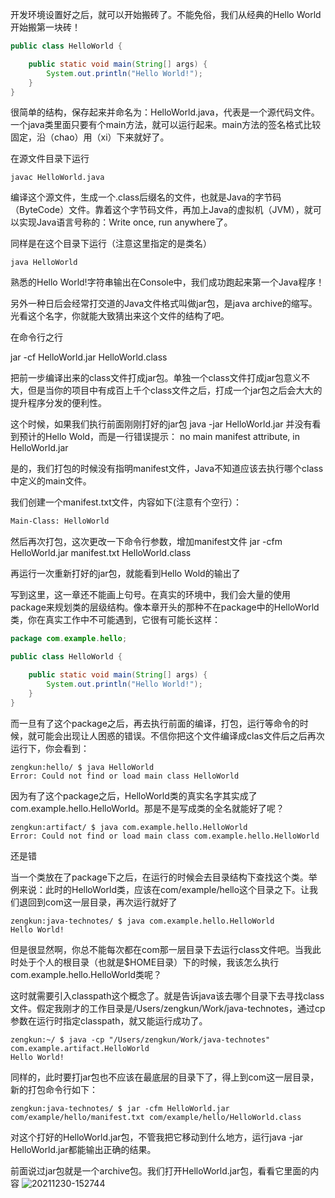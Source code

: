 
开发环境设置好之后，就可以开始搬砖了。不能免俗，我们从经典的Hello World开始搬第一块砖！

```java
public class HelloWorld {

    public static void main(String[] args) {
        System.out.println("Hello World!");
    }
}
```

很简单的结构，保存起来并命名为：HelloWorld.java，代表是一个源代码文件。一个java类里面只要有个main方法，就可以运行起来。main方法的签名格式比较固定，沿（chao）用（xi）下来就好了。


在源文件目录下运行
```
javac HelloWorld.java
```
编译这个源文件，生成一个.class后缀名的文件，也就是Java的字节码（ByteCode）文件。靠着这个字节码文件，再加上Java的虚拟机（JVM），就可以实现Java语言号称的：Write once, run anywhere了。


同样是在这个目录下运行（注意这里指定的是类名）
```
java HelloWorld
```

熟悉的Hello World!字符串输出在Console中，我们成功跑起来第一个Java程序！


另外一种日后会经常打交道的Java文件格式叫做jar包，是java archive的缩写。光看这个名字，你就能大致猜出来这个文件的结构了吧。

在命令行之行

jar -cf HelloWorld.jar HelloWorld.class

把前一步编译出来的class文件打成jar包。单独一个class文件打成jar包意义不大，但是当你的项目中有成百上千个class文件之后，打成一个jar包之后会大大的提升程序分发的便利性。

这个时候，如果我们执行前面刚刚打好的jar包
java -jar HelloWorld.jar
并没有看到预计的Hello Wold，而是一行错误提示：
no main manifest attribute, in HelloWorld.jar

是的，我们打包的时候没有指明manifest文件，Java不知道应该去执行哪个class中定义的main文件。

我们创建一个manifest.txt文件，内容如下(注意有个空行）：

```txt
Main-Class: HelloWorld

```
然后再次打包，这次更改一下命令行参数，增加manifest文件
jar -cfm HelloWorld.jar manifest.txt HelloWorld.class

再运行一次重新打好的jar包，就能看到Hello Wold的输出了

写到这里，这一章还不能画上句号。在真实的环境中，我们会大量的使用package来规划类的层级结构。像本章开头的那种不在package中的HelloWorld类，你在真实工作中不可能遇到，它很有可能长这样：

``` java
package com.example.hello;

public class HelloWorld {

    public static void main(String[] args) {
        System.out.println("Hello World!");
    }
}
```

而一旦有了这个package之后，再去执行前面的编译，打包，运行等命令的时候，就可能会出现让人困惑的错误。不信你把这个文件编译成clas文件后之后再次运行下，你会看到：
```console
zengkun:hello/ $ java HelloWorld
Error: Could not find or load main class HelloWorld
```

因为有了这个package之后，HelloWorld类的真实名字其实成了com.example.hello.HelloWorld。那是不是写成类的全名就能好了呢？
```console
zengkun:artifact/ $ java com.example.hello.HelloWorld
Error: Could not find or load main class com.example.hello.HelloWorld
```

还是错

当一个类放在了package下之后，在运行的时候会去目录结构下查找这个类。举例来说：此时的HelloWorld类，应该在com/example/hello这个目录之下。让我们退回到com这一层目录，再次运行就好了
```
zengkun:java-technotes/ $ java com.example.hello.HelloWorld
Hello World!
```

但是很显然啊，你总不能每次都在com那一层目录下去运行class文件吧。当我此时处于个人的根目录（也就是$HOME目录）下的时候，我该怎么执行com.example.hello.HelloWorld类呢？

这时就需要引入classpath这个概念了。就是告诉java该去哪个目录下去寻找class文件。假定我刚才的工作目录是/Users/zengkun/Work/java-technotes，通过cp参数在运行时指定classpath，就又能运行成功了。

```console
zengkun:~/ $ java -cp "/Users/zengkun/Work/java-technotes" com.example.artifact.HelloWorld
Hello World!
```

同样的，此时要打jar包也不应该在最底层的目录下了，得上到com这一层目录，新的打包命令行如下：
```console
zengkun:java-technotes/ $ jar -cfm HelloWorld.jar com/example/hello/manifest.txt com/example/hello/HelloWorld.class
```
对这个打好的HelloWorld.jar包，不管我把它移动到什么地方，运行java -jar HelloWorld.jar都能输出正确的结果。

前面说过jar包就是一个archive包。我们打开HelloWorld.jar包，看看它里面的内容
![20211230-152744](https://user-images.githubusercontent.com/1425708/147730575-2b9287eb-9aba-43ca-9fdf-b6661f3cc50f.png)

